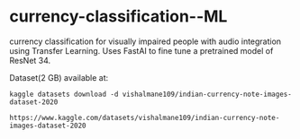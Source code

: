 # currency-classification--ML
currency classification for visually impaired people with audio integration using Transfer Learning.
Uses FastAI to fine tune a pretrained model of ResNet 34.


Dataset(2 GB) available at:

    kaggle datasets download -d vishalmane109/indian-currency-note-images-dataset-2020

    https://www.kaggle.com/datasets/vishalmane109/indian-currency-note-images-dataset-2020
    
